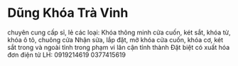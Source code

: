 # Dũng Khóa Trà Vinh

chuyên cung cấp sỉ, lẻ các loại: Khóa thông minh cửa cuốn, két sắt, khóa từ, khóa ô tô, chuông cửa Nhận sửa, lắp đặt, mở khóa cửa cuốn, khóa cơ, két sắt trong và ngoài tỉnh trong phạm vi lân cận tỉnh thành Đặt biệt có xuất hóa đơn điện tử LH: 0919214619 0377415619
